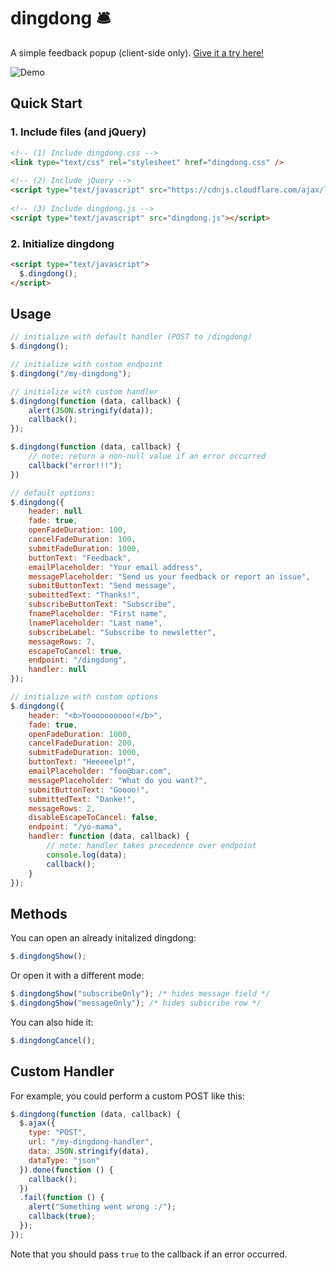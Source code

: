 # dingdong 🛎
A simple feedback popup (client-side only). [Give it a try here!](https://rawgit.com/pqvst/dingdong/master/demo.html)

![Demo](https://cdn.rawgit.com/pqvst/dingdong/b58ab698/demo/demo.gif)

## Quick Start

### 1. Include files (and jQuery)
```html
<!-- (1) Include dingdong.css -->
<link type="text/css" rel="stylesheet" href="dingdong.css" />
	
<!-- (2) Include jQuery -->
<script type="text/javascript" src="https://cdnjs.cloudflare.com/ajax/libs/jquery/3.1.1/jquery.min.js"></script>
	
<!-- (3) Include dingdong.js -->
<script type="text/javascript" src="dingdong.js"></script>
```

### 2. Initialize dingdong
```html
<script type="text/javascript">		
  $.dingdong();
</script>
```

## Usage

```js
// initialize with default handler (POST to /dingdong)
$.dingdong();

// initialize with custom endpoint
$.dingdong("/my-dingdong");

// initialize with custom handler
$.dingdong(function (data, callback) {
	alert(JSON.stringify(data));
	callback();
});

$.dingdong(function (data, callback) {
	// note: return a non-null value if an error occurred
	callback("error!!!");
})

// default options:
$.dingdong({
	header: null
	fade: true,
	openFadeDuration: 100,
	cancelFadeDuration: 100,
	submitFadeDuration: 1000,
	buttonText: "Feedback",
	emailPlaceholder: "Your email address",
	messagePlaceholder: "Send us your feedback or report an issue",
	submitButtonText: "Send message",
	submittedText: "Thanks!",
	subscribeButtonText: "Subscribe",
	fnamePlaceholder: "First name",
	lnamePlaceholder: "Last name",
	subscribeLabel: "Subscribe to newsletter",
	messageRows: 7,
	escapeToCancel: true,
	endpoint: "/dingdong",
	handler: null
});

// initialize with custom options
$.dingdong({
	header: "<b>Yoooooooooo!</b>", 
	fade: true,
	openFadeDuration: 1000,
	cancelFadeDuration: 200,
	submitFadeDuration: 1000,
	buttonText: "Heeeeelp!",
	emailPlaceholder: "foo@bar.com",
	messagePlaceholder: "What do you want?",
	submitButtonText: "Goooo!",
	submittedText: "Danke!",
	messageRows: 2,
	disableEscapeToCancel: false,
	endpoint: "/yo-mama",
	handler: function (data, callback) {
		// note: handler takes precedence over endpoint
		console.log(data);
		callback();
	}
});
```

## Methods
You can open an already initalized dingdong:

```js
$.dingdongShow();
```

Or open it with a different mode:

```js
$.dingdongShow("subscribeOnly"); /* hides message field */
$.dingdongShow("messageOnly"); /* hides subscribe row */
```

You can also hide it:

```js
$.dingdongCancel();
```

## Custom Handler
For example, you could perform a custom POST like this:

```js
$.dingdong(function (data, callback) {
  $.ajax({
    type: "POST",
    url: "/my-dingdong-handler",
    data: JSON.stringify(data),
    dataType: "json"
  }).done(function () {
    callback();
  })
  .fail(function () {
    alert("Something went wrong :/");
    callback(true);
  });
});
```

Note that you should pass `true` to the callback if an error occurred.
